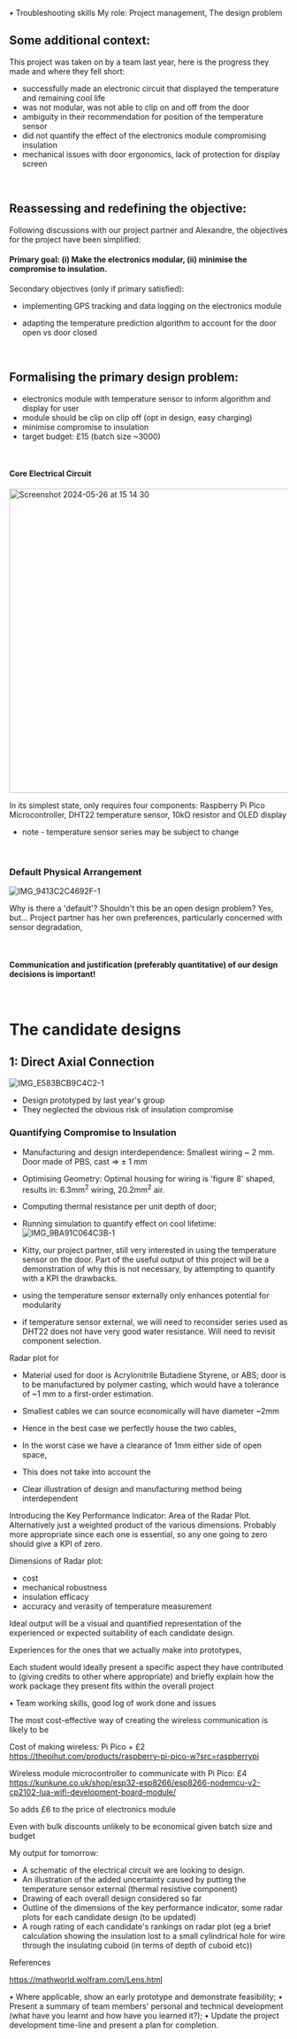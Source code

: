 • Troubleshooting skills 
My role: Project management, The design problem

## Some additional context:
This project was taken on by a team last year, here is the progress they made and where they fell short:

- successfully made an electronic circuit that displayed the temperature and remaining cool life
- was not modular, was not able to clip on and off from the door
- ambiguity in their recommendation for position of the temperature sensor
- did not quantify the effect of the electronics module compromising insulation
- mechanical issues with door ergonomics, lack of protection for display screen

<br />

## Reassessing and redefining the objective:

Following discussions with our project partner and Alexandre, the objectives for the project have been simplified:

#### Primary goal: (i) Make the electronics modular, (ii) minimise the compromise to insulation.

Secondary objectives (only if primary satisfied): 
- implementing GPS tracking and data logging on the electronics module
- adapting the temperature prediction algorithm to account for the door open vs door closed

  <br />

## Formalising the primary design problem:
- electronics module with temperature sensor to inform algorithm and display for user
- module should be clip on clip off (opt in design, easy charging)
- minimise compromise to insulation
- target budget: £15 (batch size ~3000)

<br />

#### Core Electrical Circuit

<img width="550" alt="Screenshot 2024-05-26 at 15 14 30" src="https://github.com/Technology-for-the-Poorest-Billion/2024-ideabatic-beam/assets/98609386/d8ad377c-824a-41d8-bdd4-f801853df728">

In its simplest state, only requires four components:
Raspberry Pi Pico Microcontroller, DHT22 temperature sensor, 10kΩ resistor and OLED display
* note - temperature sensor series may be subject to change

<br />

### Default Physical Arrangement

![IMG_9413C2C4692F-1](https://github.com/Technology-for-the-Poorest-Billion/2024-ideabatic-beam/assets/98609386/60c86eb5-2260-4c7b-bbe1-881a7b46c9ef)


Why is there a 'default'? Shouldn't this be an open design problem?
Yes, but...
Project partner has her own preferences, particularly concerned with sensor degradation, 

<br />

#### Communication and justification (preferably quantitative) of our design decisions is important!

<br />

# The candidate designs

## 1: Direct Axial Connection

![IMG_E583BCB9C4C2-1](https://github.com/Technology-for-the-Poorest-Billion/2024-ideabatic-beam/assets/98609386/3e06c55b-12ec-494d-95e8-133f6d736d58)


- Design prototyped by last year's group
- They neglected the obvious risk of insulation compromise

### Quantifying Compromise to Insulation

- Manufacturing and design interdependence:
 Smallest wiring ~ 2 mm. Door made of PBS, cast ⇒ ± 1 mm

- Optimising Geometry: Optimal housing for wiring is 'figure 8' shaped, results in: 6.3mm<sup>2</sup> wiring, 20.2mm<sup>2</sup> air.  

- Computing thermal resistance per unit depth of door;

- Running simulation to quantify effect on cool lifetime:
![IMG_9BA91C064C3B-1](https://github.com/Technology-for-the-Poorest-Billion/2024-ideabatic-beam/assets/98609386/778feb40-0244-448c-85c7-256ff3ce7fd7)



- Kitty, our project partner, still very interested in using the temperature sensor on the door. Part of the useful output of this project will be a demonstration of why this is not necessary, by attempting to quantify with a KPI the drawbacks. 




- using the temperature sensor externally only enhances potential for modularity
- if temperature sensor external, we will need to reconsider series used as DHT22 does not have very good water resistance. Will need to revisit component selection. 


Radar plot for 

- Material used for door is Acrylonitrile Butadiene Styrene, or ABS; door is to be manufactured by polymer casting, which would have a tolerance of ~1 mm to a first-order estimation.
- Smallest cables we can source economically will have diameter ~2mm
- Hence in the best case we perfectly house the two cables,
- In the worst case we have a clearance of 1mm either side of open space,
- This does not take into account the 

- Clear illustration of design and manufacturing method being interdependent 


Introducing the Key Performance Indicator: Area of the Radar Plot. Alternatively just a weighted product of the various dimensions. Probably more appropriate since each one is essential, so any one going to zero should give a KPI of zero. 

Dimensions of Radar plot:
- cost
- mechanical robustness
- insulation efficacy
- accuracy and verasity of temperature measurement

Ideal output will be a visual and quantified representation of the experienced or expected suitability of each candidate design.

Experiences for the ones that we actually make into prototypes, 


Each student would ideally present a specific aspect they have contributed to (giving credits to other where appropriate) and briefly explain how the work package they present fits within the overall project

• Team working skills, good log of work done and issues

The most cost-effective way of creating the wireless communication is likely to be 

Cost of making wireless:
Pi Pico + £2
https://thepihut.com/products/raspberry-pi-pico-w?src=raspberrypi

Wireless module microcontroller to communicate with Pi Pico: £4
https://kunkune.co.uk/shop/esp32-esp8266/esp8266-nodemcu-v2-cp2102-lua-wifi-development-board-module/

So adds £6 to the price of electronics module

Even with bulk discounts unlikely to be economical given batch size and budget



My output for tomorrow:
- A schematic of the electrical circuit we are looking to design. 
- An illustration of the added uncertainty caused by putting the temperature sensor external (thermal resistive component)
- Drawing of each overall design considered so far
- Outline of the dimensions of the key performance indicator, some radar plots for each candidate design (to be updated)
- A rough rating of each candidate's rankings on radar plot
(eg a brief calculation showing the insulation lost to a small cylindrical hole for wire through the insulating cuboid 
(in terms of depth of cuboid etc))



References

https://mathworld.wolfram.com/Lens.html


• Where applicable, show an early prototype and demonstrate feasibility;
• Present a summary of team members' personal and technical development (what have you learnt and how have you learned it?);
• Update the project development time-line and present a plan for completion.
